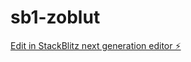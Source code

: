 # sb1-zoblut

[Edit in StackBlitz next generation editor ⚡️](https://stackblitz.com/~/github.com/neocem033/sb1-zoblut)